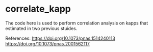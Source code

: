 # correlate_kapp
The code here is used to perform correlation analysis on kapps that estimated in two previous stuides.

References:
https://doi.org/10.1073/pnas.1514240113
https://doi.org/10.1073/pnas.2001562117





